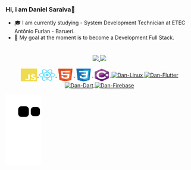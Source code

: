 ### Hi, i am Daniel Saraiva👋

- 🎓 I am currently studying - System Development Technician at ETEC Antônio Furlan - Barueri.
- 🔭 My goal at the moment is to become a Development Full Stack.

#

<div align="center">

<div>
    <a href="https://github.com/dannsaraiva"/>
    <img height="180em" src="https://github-readme-stats.vercel.app/api?username=dannsaraiva&show_icons=true&theme=tokyonight&include_all_commits=true&count_private=true"/>
    <img height="180em" src="https://github-readme-stats.vercel.app/api/top-langs/?username=dannsaraiva&layout=compact&langs_count=7&theme=tokyonight"/>
</div>

<div style="display: inline_block"><br/>
    <img align="center" alt="Dan-Js" height="35" width="45" src="https://raw.githubusercontent.com/devicons/devicon/master/icons/javascript/javascript-plain.svg">
    <img align="center" alt="Dan-React" height="35" width="45" src="https://raw.githubusercontent.com/devicons/devicon/master/icons/react/react-original.svg">
    <img align="center" alt="Dan-HTML" height="35" width="45" src="https://raw.githubusercontent.com/devicons/devicon/master/icons/html5/html5-original.svg">
    <img align="center" alt="Dan-CSS" height="35" width="45" src="https://raw.githubusercontent.com/devicons/devicon/master/icons/css3/css3-original.svg">
    <img align="center" alt="Dan-Csharp" height="35" width="45" src="https://raw.githubusercontent.com/devicons/devicon/master/icons/csharp/csharp-original.svg">
    <img align="center" alt="Dan-Linux" height="35" width="45" src="https://cdn.jsdelivr.net/gh/devicons/devicon/icons/linux/linux-original.svg"/>      
    <img align="center" alt="Dan-Flutter" height="35" width="45" src="https://cdn.jsdelivr.net/gh/devicons/devicon/icons/flutter/flutter-original.svg"/>
    <img align="center" alt="Dan-Dart" height="35" width="45" src="https://cdn.jsdelivr.net/gh/devicons/devicon/icons/dart/dart-original.svg"/>
    <img align="center" alt="Dan-Firebase" height="35" width="45" src="https://avatars.githubusercontent.com/u/1335026?v=4"/>
</div>
    
    
   
</div>
    
    
 ![snake gif](https://github.com/dannsaraiva/dannsaraiva/blob/output/github-contribution-grid-snake.svg)
